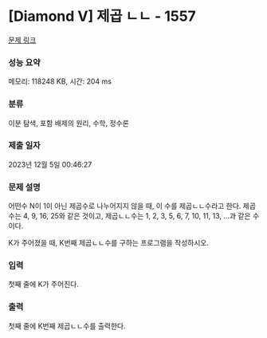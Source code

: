 # [Diamond V] 제곱 ㄴㄴ - 1557 

[문제 링크](https://www.acmicpc.net/problem/1557) 

### 성능 요약

메모리: 118248 KB, 시간: 204 ms

### 분류

이분 탐색, 포함 배제의 원리, 수학, 정수론

### 제출 일자

2023년 12월 5일 00:46:27

### 문제 설명

<p>어떤수 N이 1이 아닌 제곱수로 나누어지지 않을 때, 이 수를 제곱ㄴㄴ수라고 한다. 제곱수는 4, 9, 16, 25와 같은 것이고, 제곱ㄴㄴ수는 1, 2, 3, 5, 6, 7, 10, 11, 13, ...과 같은 수이다.</p>

<p>K가 주어졌을 때, K번째 제곱ㄴㄴ수를 구하는 프로그램을 작성하시오.</p>

### 입력 

 <p>첫째 줄에 K가 주어진다.</p>

### 출력 

 <p>첫째 줄에 K번째 제곱ㄴㄴ수를 출력한다.</p>

